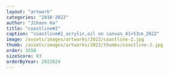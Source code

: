 ```yaml
---
layout: "artwork"
categories: "2018-2022"
author: "Jihoon Ha"
title: "coastline#2"
caption: "coastline#2_acrylic,oil on canvas_41×53㎝_2022"
image: /assets/images/artworks/2022/coastline-2.jpg
thumb: /assets/images/artworks/2022/thumbs/coastline-2.jpg
order: 3550
sizeScore: 03
orderByYear: 2022024
---
```

